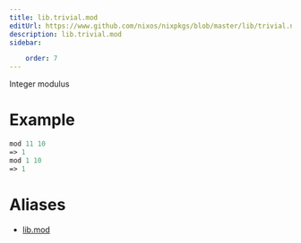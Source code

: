 ```yaml
---
title: lib.trivial.mod
editUrl: https://www.github.com/nixos/nixpkgs/blob/master/lib/trivial.nix#L355C9
description: lib.trivial.mod
sidebar:

    order: 7
---
```


Integer modulus

# Example

```nix
mod 11 10
=> 1
mod 1 10
=> 1
```


# Aliases

- [lib.mod](./reference/lib/lib-mod)


